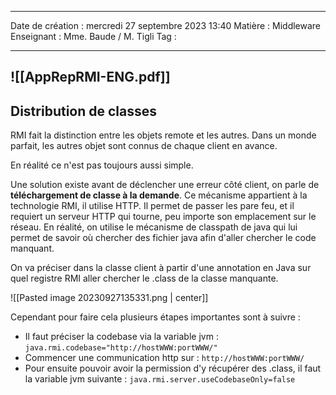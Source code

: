  ---

 Date de création : mercredi 27 septembre 2023 13:40
 Matière : Middleware
 Enseignant : Mme. Baude / M. Tigli
 Tag :

---
 ![[AppRepRMI-ENG.pdf]]
---

## Distribution de classes

RMI fait la distinction entre les objets remote et les autres.
Dans un monde parfait, les autres objet sont connus de chaque client en avance.

En réalité ce n'est pas toujours aussi simple.

Une solution existe avant de déclencher une erreur côté client, on parle de **téléchargement de classe à la demande**.
Ce mécanisme appartient à la technologie RMI, il utilise HTTP. Il permet de passer les pare feu, et il requiert un serveur HTTP qui tourne, peu importe son emplacement sur le réseau.
En réalité, on utilise le mécanisme de classpath de java qui lui permet de savoir où chercher des fichier java afin d'aller chercher le code manquant.

On va préciser dans la classe client à partir d'une annotation en Java sur quel registre RMI aller chercher le .class de la classe manquante.

![[Pasted image 20230927135331.png | center]]

Cependant pour faire cela plusieurs étapes importantes sont à suivre :
- Il faut préciser la codebase via la variable jvm : `java.rmi.codebase="http://hostWWW:portWWW/"`
- Commencer une communication http sur : `http://hostWWW:portWWW/`
- Pour ensuite pouvoir avoir la permission d'y récupérer des .class, il faut la variable jvm suivante :
  `java.rmi.server.useCodebaseOnly=false`